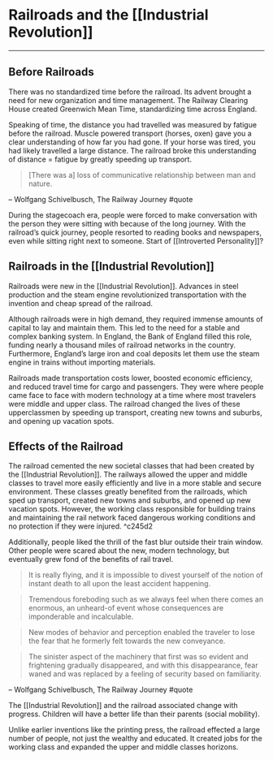 # Railroads and the [[Industrial Revolution]]
---

## Before Railroads
There was no standardized time before the railroad. Its advent brought a need for new organization and  time management. The Railway Clearing House created Greenwich Mean Time, standardizing time across England.

Speaking of time, the distance you had travelled was measured by fatigue before the railroad. Muscle powered transport (horses, oxen) gave you a clear understanding of how far you had gone. If your horse was tired, you had likely travelled a large distance. The railroad broke this understanding of distance = fatigue by greatly speeding up transport.
> \[There was a] loss of communicative relationship between man and nature.

– Wolfgang Schivelbusch, The Railway Journey #quote

During the stagecoach era, people were forced to make conversation with the person they were sitting with because of the long journey. With the railroad’s quick journey, people resorted to reading books and newspapers, even while sitting right next to someone. Start of [[Introverted Personality]]?

## Railroads in the [[Industrial Revolution]]
Railroads were new in the [[Industrial Revolution]]. Advances in steel production and the steam engine revolutionized transportation with the invention and cheap spread of the railroad.

Although railroads were in high demand, they required immense amounts of capital to lay and maintain them. This led to the need for a stable and complex banking system. In England, the Bank of England filled this role, funding nearly a thousand miles of railroad networks in the country. Furthermore, England’s large iron and coal deposits let them use the steam engine in trains without importing materials.

Railroads made transportation costs lower, boosted economic efficiency, and reduced travel time for cargo and passengers. They were where people came face to face with modern technology at a time where most travelers were middle and upper class. The railroad changed the lives of these upperclassmen by speeding up transport, creating new towns and suburbs, and opening up vacation spots.

## Effects of the Railroad
The railroad cemented the new societal classes that had been created by the [[Industrial Revolution]]. The railways allowed the upper and middle classes to travel more easily efficiently and live in a more stable and secure environment. These classes greatly benefited from the railroads, which sped up transport, created new towns and suburbs, and opened up new vacation spots. However, the working class responsible for building trains and maintaining the rail network faced dangerous working conditions and no protection if they were injured. ^c245d2

Additionally, people liked the thrill of the fast blur outside their train window. Other people were scared about the new, modern technology, but eventually grew fond of the benefits of rail travel.

> It is really flying, and it is impossible to divest yourself of the notion of instant death to all upon the least accident happening.

> Tremendous foreboding such as we always feel when there comes an enormous, an unheard-of event whose consequences are imponderable and incalculable.

> New modes of behavior and perception enabled the traveler to lose the fear that he formerly felt towards the new conveyance.

> The sinister aspect of the machinery that first was so evident and frightening gradually disappeared, and with this disappearance, fear waned and was replaced by a feeling of security based on familiarity.

– Wolfgang Schivelbusch, The Railway Journey #quote

The [[Industrial Revolution]] and the railroad associated change with progress. Children will have a better life than their parents (social mobility).

Unlike earlier inventions like the printing press, the railroad effected a large number of people, not just the wealthy and educated. It created jobs for the working class and expanded the upper and middle classes horizons.